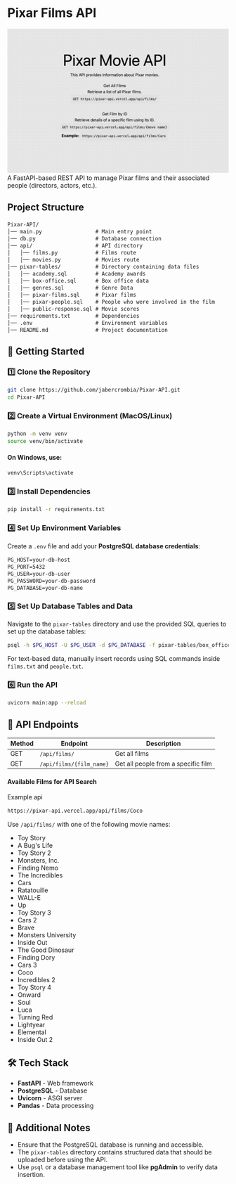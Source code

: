 # Pixar Films API
![homepage image](/static/page.png)
A FastAPI-based REST API to manage Pixar films and their associated people (directors, actors, etc.).

## Project Structure
```
Pixar-API/
│── main.py                 # Main entry point
│── db.py                   # Database connection
│── api/                    # API directory
│   │── films.py            # Films route
│   │── movies.py           # Movies route
│── pixar-tables/           # Directory containing data files
│   │── academy.sql         # Academy awards
│   │── box-office.sql      # Box office data
│   │── genres.sql          # Genre Data
│   │── pixar-films.sql     # Pixar films
│   │── pixar-people.sql    # People who were involved in the film
│   │── public-response.sql # Movie scores
│── requirements.txt        # Dependencies
│── .env                    # Environment variables
│── README.md               # Project documentation
```

## 🚀 Getting Started

### 1️⃣ **Clone the Repository**
```bash
git clone https://github.com/jabercrombia/Pixar-API.git
cd Pixar-API
```

### 2️⃣ **Create a Virtual Environment (MacOS/Linux)**
```bash
python -m venv venv
source venv/bin/activate
```

#### **On Windows, use:**
```bash
venv\Scripts\activate
```

### 3️⃣ **Install Dependencies**
```bash
pip install -r requirements.txt
```

### 4️⃣ **Set Up Environment Variables**
Create a `.env` file and add your **PostgreSQL database credentials**:
```env
PG_HOST=your-db-host
PG_PORT=5432
PG_USER=your-db-user
PG_PASSWORD=your-db-password
PG_DATABASE=your-db-name
```

### 5️⃣ **Set Up Database Tables and Data**
Navigate to the `pixar-tables` directory and use the provided SQL queries to set up the database tables:
```bash
psql -h $PG_HOST -U $PG_USER -d $PG_DATABASE -f pixar-tables/box_office.sql
```
For text-based data, manually insert records using SQL commands inside `films.txt` and `people.txt`.

### 6️⃣ **Run the API**
```bash
uvicorn main:app --reload
```

## 🌝 API Endpoints
| Method | Endpoint               | Description |
|--------|------------------------|-------------|
| GET    | `/api/films/`          | Get all films |
| GET    | `/api/films/{film_name}`   | Get all people from a specific film |

#### **Available Films for API Search**
Example api
```bash
https://pixar-api.vercel.app/api/films/Coco
```
Use `/api/films/` with one of the following movie names:
- Toy Story
- A Bug's Life
- Toy Story 2
- Monsters, Inc.
- Finding Nemo
- The Incredibles
- Cars
- Ratatouille
- WALL-E
- Up
- Toy Story 3
- Cars 2
- Brave
- Monsters University
- Inside Out
- The Good Dinosaur
- Finding Dory
- Cars 3
- Coco
- Incredibles 2
- Toy Story 4
- Onward
- Soul
- Luca
- Turning Red
- Lightyear
- Elemental
- Inside Out 2



## 🛠 Tech Stack
- **FastAPI** - Web framework
- **PostgreSQL** - Database
- **Uvicorn** - ASGI server
- **Pandas** - Data processing

## 📝 Additional Notes
- Ensure that the PostgreSQL database is running and accessible.
- The `pixar-tables` directory contains structured data that should be uploaded before using the API.
- Use `psql` or a database management tool like **pgAdmin** to verify data insertion.

